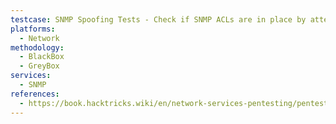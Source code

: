 ```yaml
---
testcase: SNMP Spoofing Tests - Check if SNMP ACLs are in place by attempting to spoof allowed IP addresses and sniff community strings or responses
platforms: 
  - Network
methodology: 
  - BlackBox
  - GreyBox
services:
  - SNMP
references:
  - https://book.hacktricks.wiki/en/network-services-pentesting/pentesting-snmp/index.html
---
```

